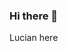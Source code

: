 ### Hi there 👋
Lucian here

<!--
**lucigrigo/lucigrigo** is a ✨ _special_ ✨ repository because its `README.md` (this file) appears on your GitHub profile.

- 🔭 I’m currently working on improving myself
- 🌱 I’m currently learning Computer Science
- 👯 I’m looking to collaborate on optimising our lives by making a better use of the current and future tech
- 🤔 I’m looking for help with anything related to Machine Learning
- 💬 Ask me about anything! (really :D)
- 📫 How to reach me: @luci.grigore99@gmail.com
- ⚡ Fun fact: Computer Science field grows by 16% each year, more than any other!
-->
